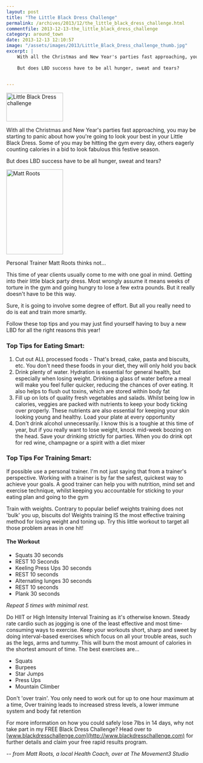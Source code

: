 ```yaml
---
layout: post
title: "The Little Black Dress Challenge"
permalink: /archives/2013/12/the_little_black_dress_challenge.html
commentfile: 2013-12-13-the_little_black_dress_challenge
category: around_town
date: 2013-12-13 12:10:57
image: "/assets/images/2013/Little_Black_Dress_challenge_thumb.jpg"
excerpt: |
    With all the Christmas and New Year's parties fast approaching, you may be starting to panic about how you're going to look your best in your Little Black Dress. Some of you may be hitting the gym every day, others eagerly counting calories in a bid to look fabulous this festive season.
    
    But does LBD success have to be all hunger, sweat and tears?
    

---
```


<a href="/assets/images/2013/Little_Black_Dress_challenge.jpg" title="See larger version of - Little Black Dress challenge"><img src="/assets/images/2013/Little_Black_Dress_challenge_thumb.jpg" width="150" height="76" alt="Little Black Dress challenge" class="photo right" /></a>

With all the Christmas and New Year's parties fast approaching, you may be starting to panic about how you're going to look your best in your Little Black Dress. Some of you may be hitting the gym every day, others eagerly counting calories in a bid to look fabulous this festive season.

But does LBD success have to be all hunger, sweat and tears?

<a href="/assets/images/2013/Matt_Roots.jpg" title="See larger version of - Matt Roots"><img src="/assets/images/2013/Matt_Roots_thumb.jpg" width="150" height="225" alt="Matt Roots" class="photo right" /></a>

Personal Trainer Matt Roots thinks not...

This time of year clients usually come to me with one goal in mind. Getting into their little black party dress. Most wrongly assume it means weeks of torture in the gym and going hungry to lose a few extra pounds. But it really doesn't have to be this way.

Sure, it is going to involve some degree of effort. But all you really need to do is eat and train more smartly.

Follow these top tips and you may just find yourself having to buy a new LBD for all the right reasons this year!

### Top Tips for Eating Smart:

1.  Cut out ALL processed foods - That's bread, cake, pasta and biscuits, etc. You don't need these foods in your diet, they will only hold you back
2.  Drink plenty of water. Hydration is essential for general health, but especially when losing weight. Drinking a glass of water before a meal will make you feel fuller quicker, reducing the chances of over eating. It also helps to flush out toxins, which are stored within body fat
3.  Fill up on lots of quality fresh vegetables and salads. Whilst being low in calories, veggies are packed with nutrients to keep your body ticking over properly. These nutrients are also essential for keeping your skin looking young and healthy. Load your plate at every opportunity
4.  Don't drink alcohol unnecessarily. I know this is a toughie at this time of year, but if you really want to lose weight, knock mid-week boozing on the head. Save your drinking strictly for parties. When you do drink opt for red wine, champagne or a spirit with a diet mixer

### Top Tips For Training Smart:

If possible use a personal trainer. I'm not just saying that from a trainer's perspective. Working with a trainer is by far the safest, quickest way to achieve your goals. A good trainer can help you with nutrition, mind set and exercise technique, whilst keeping you accountable for sticking to your eating plan and going to the gym

Train with weights. Contrary to popular belief weights training does not 'bulk' you up, biscuits do! Weights training IS the most effective training method for losing weight and toning up. Try this little workout to target all those problem areas in one hit!

#### The Workout

-   Squats 30 seconds
-   REST 10 Seconds
-   Keeling Press Ups 30 seconds
-   REST 10 seconds
-   Alternating lunges 30 seconds
-   REST 10 seconds
-   Plank 30 seconds

*Repeat 5 times with minimal rest.*

Do HIIT or High Intensity Interval Training as it's otherwise known. Steady rate cardio such as jogging is one of the least effective and most time-consuming ways to exercise. Keep your workouts short, sharp and sweet by doing interval-based exercises which focus on all your trouble areas, such as the legs, arms and tummy. This will burn the most amount of calories in the shortest amount of time. The best exercises are...

-   Squats
-   Burpees
-   Star Jumps
-   Press Ups
-   Mountain Climber

Don't 'over train'. You only need to work out for up to one hour maximum at a time, Over training leads to increased stress levels, a lower immune system and body fat retention

For more information on how you could safely lose 7lbs in 14 days, why not take part in my FREE Black Dress Challenge? Head over to [www.blackdresschallenge.com](http://www.blackdresschallenge.com) for further details and claim your free rapid results program.

<cite>-- from Matt Roots, a local Health Coach, over at The Movement3 Studio</cite>
